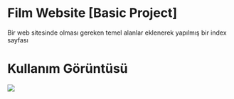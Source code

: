 <h1> Film Website [Basic Project]</h1>

<p>Bir web sitesinde olması gereken temel alanlar eklenerek yapılmış bir index sayfası</p>

<h1> Kullanım Görüntüsü</h1>

![](Animation.gif)
